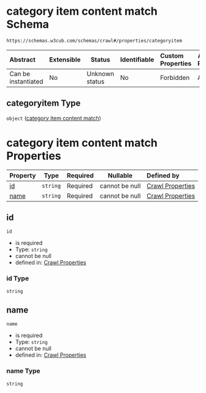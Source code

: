 # category item content match Schema

```txt
https://schemas.w3cub.com/schemas/crawl#/properties/categoryitem
```




| Abstract            | Extensible | Status         | Identifiable | Custom Properties | Additional Properties | Access Restrictions | Defined In                                                                   |
| :------------------ | ---------- | -------------- | ------------ | :---------------- | --------------------- | ------------------- | ---------------------------------------------------------------------------- |
| Can be instantiated | No         | Unknown status | No           | Forbidden         | Allowed               | none                | [crawl.schema.json\*](../generated/crawl.schema.json "open original schema") |

## categoryitem Type

`object` ([category item content match](crawl-properties-category-item-content-match.md))

# category item content match Properties

| Property      | Type     | Required | Nullable       | Defined by                                                                                                                                                                  |
| :------------ | -------- | -------- | -------------- | :-------------------------------------------------------------------------------------------------------------------------------------------------------------------------- |
| [id](#id)     | `string` | Required | cannot be null | [Crawl Properties](crawl-properties-category-item-content-match-properties-id.md "https&#x3A;//schemas.w3cub.com/schemas/crawl#/properties/categoryitem/properties/id")     |
| [name](#name) | `string` | Required | cannot be null | [Crawl Properties](crawl-properties-category-item-content-match-properties-name.md "https&#x3A;//schemas.w3cub.com/schemas/crawl#/properties/categoryitem/properties/name") |

## id




`id`

-   is required
-   Type: `string`
-   cannot be null
-   defined in: [Crawl Properties](crawl-properties-category-item-content-match-properties-id.md "https&#x3A;//schemas.w3cub.com/schemas/crawl#/properties/categoryitem/properties/id")

### id Type

`string`

## name




`name`

-   is required
-   Type: `string`
-   cannot be null
-   defined in: [Crawl Properties](crawl-properties-category-item-content-match-properties-name.md "https&#x3A;//schemas.w3cub.com/schemas/crawl#/properties/categoryitem/properties/name")

### name Type

`string`

